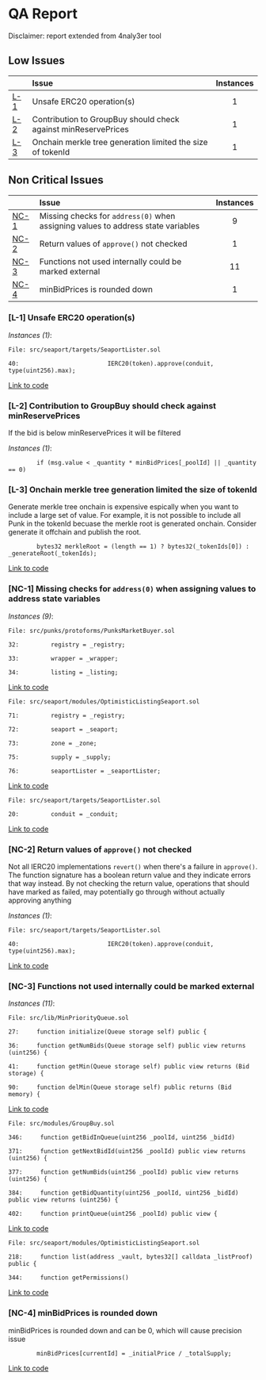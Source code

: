 # QA Report

Disclaimer: report extended from 4naly3er tool

## Low Issues

| |Issue|Instances|
|-|:-|:-:|
| [L-1](#L-1) | Unsafe ERC20 operation(s) | 1 |
| [L-2](#L-2) | Contribution to GroupBuy should check against minReservePrices | 1 |
| [L-3](#L-3) | Onchain merkle tree generation limited the size of tokenId | 1 |

## Non Critical Issues

| |Issue|Instances|
|-|:-|:-:|
| [NC-1](#NC-1) | Missing checks for `address(0)` when assigning values to address state variables | 9 |
| [NC-2](#NC-2) | Return values of `approve()` not checked | 1 |
| [NC-3](#NC-3) | Functions not used internally could be marked external | 11 |
| [NC-4](#NC-4) | minBidPrices is rounded down | 1 |

### <a name="L-1"></a>[L-1] Unsafe ERC20 operation(s)

*Instances (1)*:
```solidity
File: src/seaport/targets/SeaportLister.sol

40:                         IERC20(token).approve(conduit, type(uint256).max);

```
[Link to code](https://github.com/code-423n4/2022-12-tessera/blob/f37a11407da2af844bbfe868e1422e3665a5f8e4/src/seaport/targets/SeaportLister.sol)

### <a name="L-2"></a>[L-2] Contribution to GroupBuy should check against minReservePrices

If the bid is below minReservePrices it will be filtered

*Instances (1)*:
```solidity
        if (msg.value < _quantity * minBidPrices[_poolId] || _quantity == 0)
```

### <a name="L-3"></a>[L-3] Onchain merkle tree generation limited the size of tokenId

Generate merkle tree onchain is expensive espically when you want to include a large set of value. For example, it is not possible to include all Punk in the tokenId becuase the merkle root is generated onchain. Consider generate it offchain and publish the root.

```solidity
        bytes32 merkleRoot = (length == 1) ? bytes32(_tokenIds[0]) : _generateRoot(_tokenIds);
```
[Link to code](https://github.com/code-423n4/2022-12-tessera/blob/f37a11407da2af844bbfe868e1422e3665a5f8e4/src/modules/GroupBuy.sol#L71)

### <a name="NC-1"></a>[NC-1] Missing checks for `address(0)` when assigning values to address state variables

*Instances (9)*:
```solidity
File: src/punks/protoforms/PunksMarketBuyer.sol

32:         registry = _registry;

33:         wrapper = _wrapper;

34:         listing = _listing;

```
[Link to code](https://github.com/code-423n4/2022-12-tessera/blob/f37a11407da2af844bbfe868e1422e3665a5f8e4/src/punks/protoforms/PunksMarketBuyer.sol)

```solidity
File: src/seaport/modules/OptimisticListingSeaport.sol

71:         registry = _registry;

72:         seaport = _seaport;

73:         zone = _zone;

75:         supply = _supply;

76:         seaportLister = _seaportLister;

```
[Link to code](https://github.com/code-423n4/2022-12-tessera/blob/f37a11407da2af844bbfe868e1422e3665a5f8e4/src/seaport/modules/OptimisticListingSeaport.sol)

```solidity
File: src/seaport/targets/SeaportLister.sol

20:         conduit = _conduit;

```
[Link to code](https://github.com/code-423n4/2022-12-tessera/blob/f37a11407da2af844bbfe868e1422e3665a5f8e4/src/seaport/targets/SeaportLister.sol)

### <a name="NC-2"></a>[NC-2] Return values of `approve()` not checked
Not all IERC20 implementations `revert()` when there's a failure in `approve()`. The function signature has a boolean return value and they indicate errors that way instead. By not checking the return value, operations that should have marked as failed, may potentially go through without actually approving anything

*Instances (1)*:
```solidity
File: src/seaport/targets/SeaportLister.sol

40:                         IERC20(token).approve(conduit, type(uint256).max);

```
[Link to code](https://github.com/code-423n4/2022-12-tessera/blob/f37a11407da2af844bbfe868e1422e3665a5f8e4/src/seaport/targets/SeaportLister.sol)

### <a name="NC-3"></a>[NC-3] Functions not used internally could be marked external

*Instances (11)*:
```solidity
File: src/lib/MinPriorityQueue.sol

27:     function initialize(Queue storage self) public {

36:     function getNumBids(Queue storage self) public view returns (uint256) {

41:     function getMin(Queue storage self) public view returns (Bid storage) {

90:     function delMin(Queue storage self) public returns (Bid memory) {

```
[Link to code](https://github.com/code-423n4/2022-12-tessera/blob/f37a11407da2af844bbfe868e1422e3665a5f8e4/src/lib/MinPriorityQueue.sol)

```solidity
File: src/modules/GroupBuy.sol

346:     function getBidInQueue(uint256 _poolId, uint256 _bidId)

371:     function getNextBidId(uint256 _poolId) public view returns (uint256) {

377:     function getNumBids(uint256 _poolId) public view returns (uint256) {

384:     function getBidQuantity(uint256 _poolId, uint256 _bidId) public view returns (uint256) {

402:     function printQueue(uint256 _poolId) public view {

```
[Link to code](https://github.com/code-423n4/2022-12-tessera/blob/f37a11407da2af844bbfe868e1422e3665a5f8e4/src/modules/GroupBuy.sol)

```solidity
File: src/seaport/modules/OptimisticListingSeaport.sol

218:     function list(address _vault, bytes32[] calldata _listProof) public {

344:     function getPermissions()

```
[Link to code](https://github.com/code-423n4/2022-12-tessera/blob/f37a11407da2af844bbfe868e1422e3665a5f8e4/src/seaport/modules/OptimisticListingSeaport.sol)

### <a name="NC-4"></a>[NC-4] minBidPrices is rounded down

minBidPrices is rounded down and can be 0, which will cause precision issue

```solidity
        minBidPrices[currentId] = _initialPrice / _totalSupply;
```
[Link to code](https://github.com/code-423n4/2022-12-tessera/blob/f37a11407da2af844bbfe868e1422e3665a5f8e4/src/modules/GroupBuy.sol#L83)

